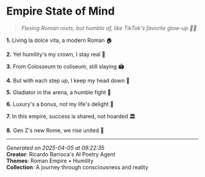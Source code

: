 # Empire State of Mind

> *Flexing Roman roots, but humble af, like TikTok's favorite glow-up 🌟👑*

**1.** Living la dolce vita, a modern Roman 🏠


**2.** Yet humility's my crown, I stay real 🙏


**3.** From Colosseum to coliseum, still slaying 🏟️


**4.** But with each step up, I keep my head down 🦶


**5.** Gladiator in the arena, a humble fight 👊


**6.** Luxury's a bonus, not my life's delight 🍾


**7.** In this empire, success is shared, not hoarded 🏛️


**8.** Gen Z's new Rome, we rise united 👑



---

*Generated on 2025-04-05 at 09:22:35*  
**Creator**: Ricardo Barroca's AI Poetry Agent  
**Themes**: Roman Empire • Humility  
**Collection**: A journey through consciousness and reality